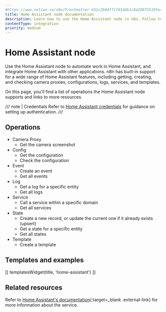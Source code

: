 ```yaml
---
#https://www.notion.so/n8n/Frontmatter-432c2b8dff1f43d4b1c8d20075510fe4
title: Home Assistant node documentation
description: Learn how to use the Home Assistant node in n8n. Follow technical documentation to integrate Home Assistant node into your workflows.
contentType: integration
priority: medium
---
```


# Home Assistant node

Use the Home Assistant node to automate work in Home Assistant, and integrate Home Assistant with other applications. n8n has built-in support for a wide range of Home Assistant features, including getting, creating, and checking camera proxies, configurations, logs, services, and templates. 

On this page, you'll find a list of operations the Home Assistant node supports and links to more resources.

/// note | Credentials
Refer to [Home Assistant credentials](/integrations/builtin/credentials/homeassistant/) for guidance on setting up authentication. 
///

## Operations

* Camera Proxy
    * Get the camera screenshot
* Config
    * Get the configuration
    * Check the configuration
* Event
    * Create an event
    * Get all events
* Log
    * Get a log for a specific entity
    * Get all logs
* Service
    * Call a service within a specific domain
    * Get all services
* State
    * Create a new record, or update the current one if it already exists (upsert)
    * Get a state for a specific entity
    * Get all states
* Template
    * Create a template

## Templates and examples

<!-- see https://www.notion.so/n8n/Pull-in-templates-for-the-integrations-pages-37c716837b804d30a33b47475f6e3780 -->
[[ templatesWidget(title, 'home-assistant') ]]

## Related resources

Refer to [Home Assistant's documentation](https://developers.home-assistant.io/docs/api/rest/){:target=_blank .external-link} for more information about the service.
